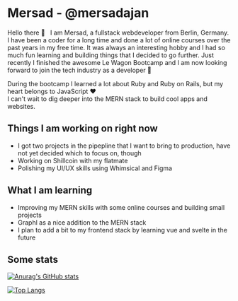 # Mersad - @mersadajan

Hello there 👋 &nbsp; I am Mersad, a fullstack webdeveloper from Berlin, Germany. I have been a coder for a long time and done a lot of online courses over the past years in my free time. It was always an interesting hobby and I had so much fun learning and building things that I decided to go further. Just recently I finished the awesome Le Wagon Bootcamp and I am now looking forward to join the tech industry as a developer 💪

During the bootcamp I learned a lot about Ruby and Ruby on Rails, but my heart belongs to JavaScript ❤️  
I can't wait to dig deeper into the MERN stack to build cool apps and websites.

## Things I am working on right now

- I got two projects in the pipepline that I want to bring to production, have not yet decided which to focus on, though
- Working on Shillcoin with my flatmate
- Polishing my UI/UX skills using Whimsical and Figma

## What I am learning

- Improving my MERN skills with some online courses and building small projects
- Graphl as a nice addition to the MERN stack
- I plan to add a bit to my frontend stack by learning vue and svelte in the future

## Some stats 

[![Anurag's GitHub stats](https://github-readme-stats-rosy-two.vercel.app/api?username=flamerged&count_private=true&show_icons=true&theme=tokyonight)](https://github.com/anuraghazra/github-readme-stats)

[![Top Langs](https://github-readme-stats-rosy-two.vercel.app/api/top-langs/?username=flamerged&layout=compact&langs_count=10)](https://github.com/anuraghazra/github-readme-stats)
